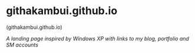 # githakambui.github.io

(githakambui.github.io)

*A landing page inspired by Windows XP with links to my blog, portfolio and SM accounts*
